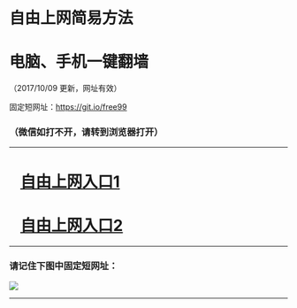 ﻿# 自由上网简易方法

# 电脑、手机一键翻墙

（2017/10/09 更新，网址有效）

固定短网址：https://git.io/free99

### （微信如打不开，请转到浏览器打开）


***





# &nbsp;&nbsp; <a href="http://ft2915416796.fwq-tz-1001.info/fwqtz01.html?t=100900129988 " target="_blank">自由上网入口1</a>
# &nbsp;&nbsp; <a href="http://ft1423524394.fwq-tz-1002.info/fwqtz02.html?t=1009001345 " target="_blank">自由上网入口2</a>
***

### 请记住下图中固定短网址：

<img src="https://s3-us-west-2.amazonaws.com/fwq-1001/yjfq-20170905okok.png" /> 


***

